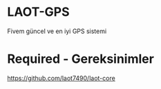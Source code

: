 # LAOT-GPS
Fivem güncel ve en iyi GPS sistemi

# Required - Gereksinimler
https://github.com/laot7490/laot-core
